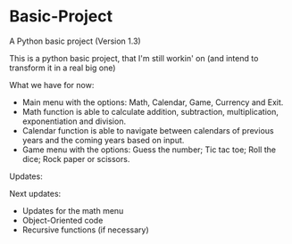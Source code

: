 # Basic-Project
A Python basic project (Version 1.3)

This is a python basic project, that I'm still workin' on (and intend to transform it in a real big one)

What we have for now:
- Main menu with the options: Math, Calendar, Game, Currency and Exit.
- Math function is able to calculate addition, subtraction, multiplication, exponentiation and division.
- Calendar function is able to navigate between calendars of previous years and the coming years based on input.
- Game menu with the options: Guess the number; Tic tac toe; Roll the dice; Rock paper or scissors.

Updates:

Next updates:
- Updates for the math menu
- Object-Oriented code
- Recursive functions (if necessary)

